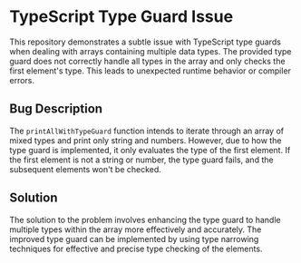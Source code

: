 # TypeScript Type Guard Issue

This repository demonstrates a subtle issue with TypeScript type guards when dealing with arrays containing multiple data types. The provided type guard does not correctly handle all types in the array and only checks the first element's type. This leads to unexpected runtime behavior or compiler errors.

## Bug Description

The `printAllWithTypeGuard` function intends to iterate through an array of mixed types and print only string and numbers. However, due to how the type guard is implemented, it only evaluates the type of the first element. If the first element is not a string or number, the type guard fails, and the subsequent elements won't be checked.

## Solution

The solution to the problem involves enhancing the type guard to handle multiple types within the array more effectively and accurately. The improved type guard can be implemented by using type narrowing techniques for effective and precise type checking of the elements.